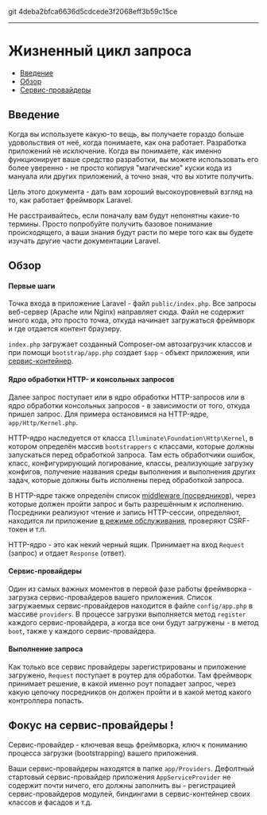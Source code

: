 git 4deba2bfca6636d5cdcede3f2068eff3b59c15ce

---

# Жизненный цикл запроса

- [Введение](#introduction)
- [Обзор](#lifecycle-overview)
- [Сервис-провайдеры](#focus-on-service-providers)

<a name="introduction"></a>
## Введение

Когда вы используете какую-то вещь, вы получаете гораздо больше удовольствия от неё, когда понимаете, как она работает. Разработка приложений не исключение. Когда вы понимаете, как именно функционирует ваше средство разработки, вы можете использовать его более уверенно - не просто копируя "магические" куски кода из мануала или других приложений, а точно зная, что вы хотите получить.

Цель этого документа - дать вам хороший высокоуровневый взгляд на то, как работает фреймворк Laravel.

Не расстраивайтесь, если поначалу вам будут непонятны какие-то термины. Просто попробуйте получить базовое понимание происходящего, а ваши знания будут расти по мере того как вы будете изучать другие части документации Laravel.

<a name="lifecycle-overview"></a>
## Обзор

#### Первые шаги

Точка входа в приложение Laravel - файл `public/index.php`. Все запросы веб-сервер (Apache или Nginx) направляет сюда. Файл не содержит много кода, это просто точка, откуда начинает загружаться фреймворк и где отдается контент браузеру.

`index.php` загружает созданный Composer-ом автозагрузчик классов и при помощи `bootstrap/app.php` создает `$app` - объект приложения, или [сервис-контейнер](/docs/5.0/container).

#### Ядро обработки HTTP- и консольных запросов

Далее запрос поступает или в ядро обработки HTTP-запросов или в ядро обработки консольных запросов - в зависимости от того, откуда пришел запрос. Для примера остановимся на HTTP-ядре, `app/Http/Kernel.php`.

HTTP-ядро наследуется от класса `Illuminate\Foundation\Http\Kernel`, в котором определён массив `bootstrappers` с классами, которые должны запускаться перед обработкой запроса. Там есть обработчики ошибок, класс, конфигурирующий логирование, классы, реализующие загрузку конфигов, получение названия среды выполнения и выполнения других задач, которые должны быть исполнены перед обработкой запроса.

В HTTP-ядре также определён список [middleware (посредников)](/docs/5.0/middleware), через которые должен пройти запрос и быть разрешённым к исполнению. Посредники реализуют чтение и запись HTTP-сессии, определяют, находится ли приложение [в режиме обслуживания](/docs/5.0/configuration#maintenance-mode), проверяют CSRF-токен и т.п.

HTTP-ядро - это как некий черный ящик. Принимает на вход `Request` (запрос) и отдает `Response` (ответ). 

#### Сервис-провайдеры

Один из самых важных моментов в первой фазе работы фреймворка - загрузка сервис-провайдеров вашего приложения. Список загружаемых сервис-провайдеров находится в файле `config/app.php` в массиве `providers`. В процессе загрузки выполняется метод `register` каждого сервис-провайдера, а когда все они будут загружены - в метод `boot`, также у каждого сервис-провайдера.

#### Выполнение запроса

Как только все сервис провайдеры зарегистрированы и приложение загружено, `Request` поступает в роутер для обработки. Там фреймворк принимает решение, в какой именно роут попадает запрос, через какую цепочку посредников он должен пройти и в какой метод какого контроллера попасть.

<a name="focus-on-service-providers"></a>
## Фокус на сервис-провайдеры !

Сервис-провайдер - ключевая вещь фреймворка, ключ к пониманию процесса загрузки (bootstrapping) вашего приложения. 

Ваши сервис-провайдеры находятся в папке `app/Providers`. Дефолтный стартовый сервис-провайдер приложения `AppServiceProvider` не содержит почти ничего, его должны заполнить вы - регистрацией сервис-провайдеров модулей, биндингами в сервис-контейнер своих классов и фасадов и т.д.
